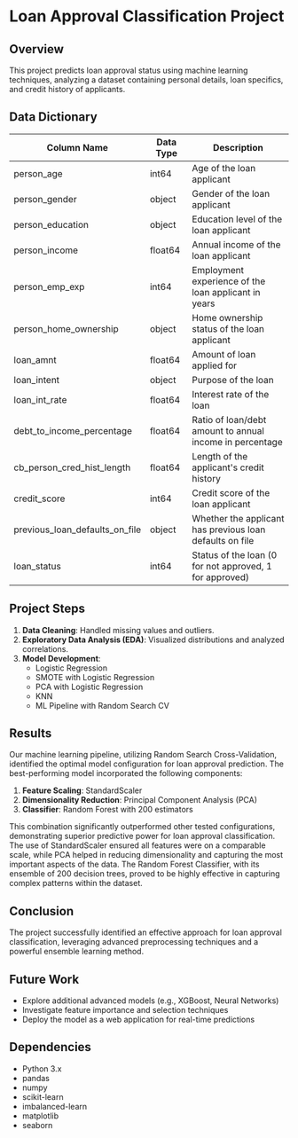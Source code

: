 # Loan Approval Classification Project

## Overview
This project predicts loan approval status using machine learning techniques, analyzing a dataset containing personal details, loan specifics, and credit history of applicants.

## Data Dictionary

| Column Name | Data Type | Description |
|-------------|-----------|-------------|
| person_age | int64 | Age of the loan applicant |
| person_gender | object | Gender of the loan applicant |
| person_education | object | Education level of the loan applicant |
| person_income | float64 | Annual income of the loan applicant |
| person_emp_exp | int64 | Employment experience of the loan applicant in years |
| person_home_ownership | object | Home ownership status of the loan applicant |
| loan_amnt | float64 | Amount of loan applied for |
| loan_intent | object | Purpose of the loan |
| loan_int_rate | float64 | Interest rate of the loan |
| debt_to_income_percentage | float64 | Ratio of loan/debt amount to annual income in percentage |
| cb_person_cred_hist_length | float64 | Length of the applicant's credit history |
| credit_score | int64 | Credit score of the loan applicant |
| previous_loan_defaults_on_file | object | Whether the applicant has previous loan defaults on file |
| loan_status | int64 | Status of the loan (0 for not approved, 1 for approved) |

## Project Steps

1. **Data Cleaning**: Handled missing values and outliers.
2. **Exploratory Data Analysis (EDA)**: Visualized distributions and analyzed correlations.
3. **Model Development**:
   - Logistic Regression
   - SMOTE with Logistic Regression
   - PCA with Logistic Regression
   - KNN
   - ML Pipeline with Random Search CV

## Results

Our machine learning pipeline, utilizing Random Search Cross-Validation, identified the optimal model configuration for loan approval prediction. The best-performing model incorporated the following components:

1. **Feature Scaling**: StandardScaler
2. **Dimensionality Reduction**: Principal Component Analysis (PCA)
3. **Classifier**: Random Forest with 200 estimators

This combination significantly outperformed other tested configurations, demonstrating superior predictive power for loan approval classification. The use of StandardScaler ensured all features were on a comparable scale, while PCA helped in reducing dimensionality and capturing the most important aspects of the data. The Random Forest Classifier, with its ensemble of 200 decision trees, proved to be highly effective in capturing complex patterns within the dataset.

## Conclusion

The project successfully identified an effective approach for loan approval classification, leveraging advanced preprocessing techniques and a powerful ensemble learning method.

## Future Work

- Explore additional advanced models (e.g., XGBoost, Neural Networks)
- Investigate feature importance and selection techniques
- Deploy the model as a web application for real-time predictions

## Dependencies

- Python 3.x
- pandas
- numpy
- scikit-learn
- imbalanced-learn
- matplotlib
- seaborn
